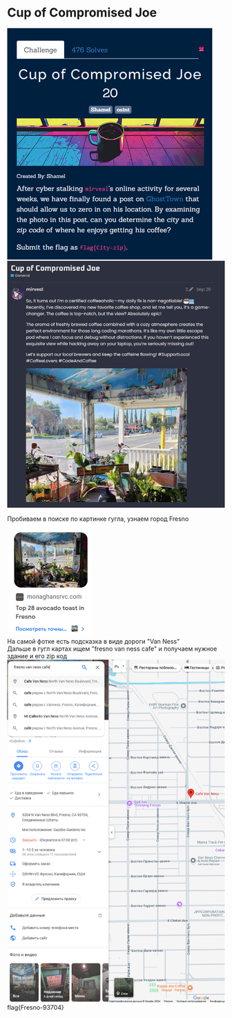 # Cup of Compromised Joe

![img.png](task%2Fimg.png)
![img_1.png](task%2Fimg_1.png)

Пробиваем в поиске по картинке гугла, узнаем город Fresno \
![img.png](img.png) \
На самой фотке есть подсказка в виде дороги "Van Ness" \
Дальше в гугл картах ищем "fresno van ness cafe" и получаем нужное здание и его zip код \
![img_1.png](img_1.png) \
flag{Fresno-93704}